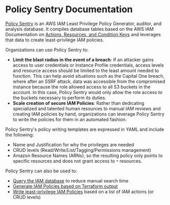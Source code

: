 Policy Sentry Documentation
===========================

[Policy Sentry](https://github.com/salesforce/policy_sentry) is an AWS IAM Least Privilege Policy Generator, auditor, and analysis database. It compiles database tables based on the AWS IAM Documentation on [Actions, Resources, and Condition Keys](https://docs.aws.amazon.com/IAM/latest/UserGuide/reference_policies_actions-resources-contextkeys.html) and leverages that data to create least-privilege IAM policies.

Organizations can use Policy Sentry to:

-   **Limit the blast radius in the event of a breach**: If an attacker gains access to user credentials or Instance Profile credentials, access levels and resource access should be limited to the least amount needed to function. This can help avoid situations such as the Capital One breach, where after an SSRF attack, data was accessible from the compromised instance because the role allowed access to all S3 buckets in the account. In this case, Policy Sentry would only allow the role access to the buckets necessary to perform its duties.
-   **Scale creation of secure IAM Policies**: Rather than dedicating specialized and talented human resources to manual IAM reviews and creating IAM policies by hand, organizations can leverage Policy Sentry to write the policies for them in an automated fashion.

Policy Sentry's policy writing templates are expressed in YAML and include the following:

-   Name and Justification for why the privileges are needed
-   CRUD levels (Read/Write/List/Tagging/Permissions management)
-   Amazon Resource Names (ARNs), so the resulting policy only points to specific resources and does not grant access to `*` resources.

Policy Sentry can also be used to:

-   [Query the IAM database](https://policy-sentry.readthedocs.io/en/latest/user-guide/querying-the-database.html) to reduce manual search time
-   [Generate IAM Policies based on Terraform output](https://policy-sentry.readthedocs.io/en/latest/terraform/terraform-demo.html)
-   [Write least-privilege IAM Policies](https://policy-sentry.readthedocs.io/en/latest/user-guide/write-policy.html) based on a list of IAM actions (or CRUD levels)



